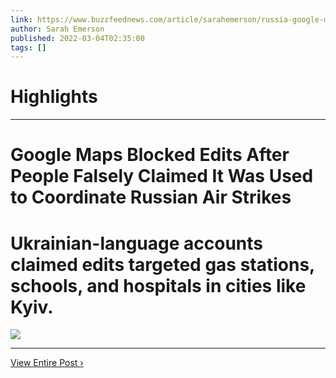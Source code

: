 ```yaml
---
link: https://www.buzzfeednews.com/article/sarahemerson/russia-google-maps-tags-ukraine
author: Sarah Emerson
published: 2022-03-04T02:35:00
tags: []
---
```

# Highlights


---
# Google Maps Blocked Edits After People Falsely Claimed It Was Used to Coordinate Russian Air Strikes
# Ukrainian-language accounts claimed edits targeted gas stations, schools, and hospitals in cities like Kyiv.

![](https://img.buzzfeed.com/buzzfeed-static/static/2022-03/4/0/campaign_images/1f0102e60ed6/google-maps-blocked-edits-after-people-falsely-cl-2-2926-1646354130-4_dblbig.jpg)

---

[View Entire Post ›](https://www.buzzfeednews.com/article/sarahemerson/russia-google-maps-tags-ukraine)